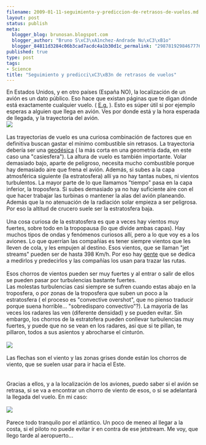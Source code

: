 ```yaml
--- 
filename: 2009-01-11-seguimiento-y-prediccion-de-retrasos-de-vuelos.md
layout: post
status: publish
meta: 
  blogger_blog: brunosan.blogspot.com
  blogger_author: "Bruno S\xC3\xA1nchez-Andrade Nu\xC3\xB1o"
  blogger_84811d3284c06b3cad7acdc4a1b30d1c_permalink: "2987819298467776342"
published: true
type: post
tags: 
- Science
title: "Seguimiento y predicci\xC3\xB3n de retrasos de vuelos"
---
```

En Estados Unidos, y en otro países (España NO), la localización de un avión es un dato público. Eso hace que existan páginas que te digan dónde está exactamente cualquier vuelo. ( <a href="http://www.google.com/search?q=flight%20tracker">E.g.</a> ). Esto es súper útil si por ejemplo esperas a alguien que llega en avión. Ves por donde está y la hora esperada de llegada, y la trayectoria del avión.<br /><a href="http://nasonurb.files.wordpress.com/2009/01/bild62.jpg"><img src="http://nasonurb.files.wordpress.com/2009/01/bild62.jpg?w=300" border="0" /></a><br /><br />Las trayectorias de vuelo es una curiosa combinación de factores que en definitiva buscan gastar el mínimo combustible sin retrasos. La trayectoria debería ser una <a href="http://es.wikipedia.org/wiki/Geodésica">geodésica</a> ( la más corta en una geometría dada, en este caso una "casiesfera"). La altura de vuelo es también importante. Volar demasiado bajo, aparte de peligroso, necesita mucho combustible porque hay demasiado aire que frena el avión. Además, si subes a la capa atmosférica siguiente (la estratosfera) allí ya no hay tantas nubes, ni vientos turbulentos. La mayor parte de lo que llamamos "tiempo" pasa en la capa inferior, la troposfera. Si subes demasiado ya no hay suficiente aire con el que hacer trabajar las turbinas o mantener la alas del avión planeando. Además que la no atenuación de la radiación solar empieza a ser peligrosa. Por eso la altitud de crucero suele ser la estratosfera baja.<br /><br />Una cosa curiosa de la estratosfera es que a veces hay vientos muy fuertes, sobre todo en la tropopausa (lo que divide ambas capas). Hay muchos tipos de ondas y fenómenos curiosos allí, pero a lo que voy es a los aviones. Lo que querrían las compañias es tener siempre vientos que les lleven de cola, y les empujen al destino. Esos vientos, que se llaman "jet streams" pueden ser de hasta 398 Km/h. Por eso hay <a href="http://squall.sfsu.edu/crws/jetstream.html">gente</a> que se dedica a medirlos y predecirlos y las compañías los usan para trazar las rutas.<br /><br />Esos chorros de vientos pueden ser muy fuertes y al entrar o salir de ellos se pueden pasar por turbulencias bastante fuertes. <br />Las molestas turbulencias casi siempre se sufren cuando estas abajo en la troposfera, o por zonas de la troposfera que suben un poco a la estratosfera ( el proceso es "convective overshot", que no pienso traducir porque suena horrible... "sobredisparo convectivo"?). La mayoría de las veces los radares las ven (diferente densidad) y se pueden evitar. Sin embargo, los chorros de la estratofera pueden conllevar turbulencias muy fuertes, y puede que no se vean en los radares, asi que si te pillan, te pillaron, todos a sus asientos y abrocharse el cinturón.<br /><br /><a href="http://nasonurb.files.wordpress.com/2009/01/08090118_jetstream_atl_h962.gif"><img src="http://nasonurb.files.wordpress.com/2009/01/08090118_jetstream_atl_h962.gif?w=300" border="0" /></a><br /><br />Las flechas son el viento y las zonas grises donde están los chorros de viento, que se suelen usar para ir hacia el Este.<br /><br /><br />Gracias a ellos, y a la localización de los aviones, puedo saber si el avión se retrasa, si se va a encontrar un chorro de viento de esos, o si se adelantará la llegada del vuelo. En mi caso:<br /><br /><a href="http://nasonurb.files.wordpress.com/2009/01/bild21.jpg"><img src="http://nasonurb.files.wordpress.com/2009/01/bild21.jpg?w=300" border="0" /></a><br /><br />Parece todo tranquilo por el atlántico. Un poco de meneo al llegar a la costa, si el piloto no puede evitar ir en contra de ese jetstream. Me voy, que llego tarde al aeropuerto...
